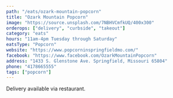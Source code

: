 ```yaml
---
path: "/eats/ozark-mountain-popcorn"
title: "Ozark Mountain Popcorn"
image: "https://source.unsplash.com/7NBHVCmfkUQ/400x300"
orderops: ["delivery", "curbside", "takeout"]
category: "eats"
hours: "11am-4pm Tuesday through Saturday"
eatsType: "Popcorn"
website: "https://www.popcorninspringfieldmo.com/"
facebook: "https://www.facebook.com/OzarkMountainPopcorn"
address: "1433 S. Glenstone Ave. Springfield, Missouri 65804"
phone: "4178665555"
tags: ["popcorn"]
---
```


Delivery available via restaurant.
